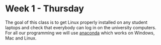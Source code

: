 # Week 1 - Thursday
The goal of this class is to get Linux properly installed on any student
laptops and check that everybody can log in on the university computers. For
all our programming we will use [anaconda](https://www.continuum.io/downloads)
which works on Windows, Mac and Linux.
